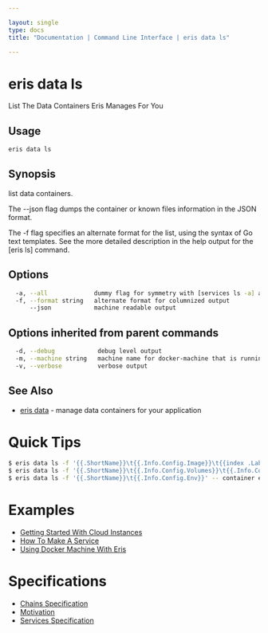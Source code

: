 ```yaml
---

layout: single
type: docs
title: "Documentation | Command Line Interface | eris data ls"

---
```


# eris data ls

List The Data Containers Eris Manages For You

## Usage

```bash
eris data ls
```

## Synopsis

list data containers.

The --json flag dumps the container or known files information
in the JSON format.

The -f flag specifies an alternate format for the list, using the syntax
of Go text templates. See the more detailed description in the help
output for the [eris ls] command.


## Options

```bash
  -a, --all             dummy flag for symmetry with [services ls -a] and [chains ls -a]
  -f, --format string   alternate format for columnized output
      --json            machine readable output
```

## Options inherited from parent commands

```bash
  -d, --debug            debug level output
  -m, --machine string   machine name for docker-machine that is running VM (default "eris")
  -v, --verbose          verbose output
```



## See Also

* [eris data](/docs/documentation/cli/0.12.0-rc3/eris_data/) - manage data containers for your application


# Quick Tips

```bash
$ eris data ls -f '{{.ShortName}}\t{{.Info.Config.Image}}\t{{index .Labels "eris:SERVICE"}}' -- show data container image and owner service name
$ eris data ls -f '{{.ShortName}}\t{{.Info.Config.Volumes}}\t{{.Info.Config.Mounts}}' -- show data container volumes and mounts
$ eris data ls -f '{{.ShortName}}\t{{.Info.Config.Env}}' -- container environment
```

# Examples

* [Getting Started With Cloud Instances](/docs/documentation/cli/0.12.0-rc3/examples/getting_started_with_cloud_instances/)
* [How To Make A Service](/docs/documentation/cli/0.12.0-rc3/examples/how_to_make_a_service/)
* [Using Docker Machine With Eris](/docs/documentation/cli/0.12.0-rc3/examples/using_docker_machine_with_eris/)


# Specifications

* [Chains Specification](/docs/documentation/cli/0.12.0-rc3/specifications/chains_specification/)
* [Motivation](/docs/documentation/cli/0.12.0-rc3/specifications/motivation/)
* [Services Specification](/docs/documentation/cli/0.12.0-rc3/specifications/services_specification/)


